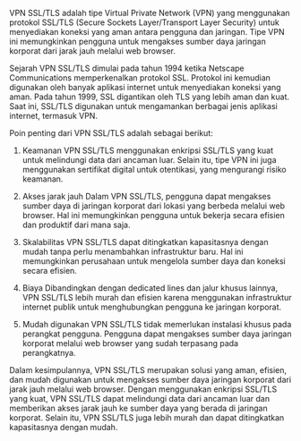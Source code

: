 VPN SSL/TLS adalah tipe Virtual Private Network (VPN) yang menggunakan protokol SSL/TLS (Secure Sockets Layer/Transport Layer Security) untuk menyediakan koneksi yang aman antara pengguna dan jaringan. Tipe VPN ini memungkinkan pengguna untuk mengakses sumber daya jaringan korporat dari jarak jauh melalui web browser.

Sejarah VPN SSL/TLS dimulai pada tahun 1994 ketika Netscape Communications memperkenalkan protokol SSL. Protokol ini kemudian digunakan oleh banyak aplikasi internet untuk menyediakan koneksi yang aman. Pada tahun 1999, SSL digantikan oleh TLS yang lebih aman dan kuat. Saat ini, SSL/TLS digunakan untuk mengamankan berbagai jenis aplikasi internet, termasuk VPN.

Poin penting dari VPN SSL/TLS adalah sebagai berikut:

1.  Keamanan VPN SSL/TLS menggunakan enkripsi SSL/TLS yang kuat untuk melindungi data dari ancaman luar. Selain itu, tipe VPN ini juga menggunakan sertifikat digital untuk otentikasi, yang mengurangi risiko keamanan.
    
2.  Akses jarak jauh Dalam VPN SSL/TLS, pengguna dapat mengakses sumber daya di jaringan korporat dari lokasi yang berbeda melalui web browser. Hal ini memungkinkan pengguna untuk bekerja secara efisien dan produktif dari mana saja.
    
3.  Skalabilitas VPN SSL/TLS dapat ditingkatkan kapasitasnya dengan mudah tanpa perlu menambahkan infrastruktur baru. Hal ini memungkinkan perusahaan untuk mengelola sumber daya dan koneksi secara efisien.
    
4.  Biaya Dibandingkan dengan dedicated lines dan jalur khusus lainnya, VPN SSL/TLS lebih murah dan efisien karena menggunakan infrastruktur internet publik untuk menghubungkan pengguna ke jaringan korporat.
    
5.  Mudah digunakan VPN SSL/TLS tidak memerlukan instalasi khusus pada perangkat pengguna. Pengguna dapat mengakses sumber daya jaringan korporat melalui web browser yang sudah terpasang pada perangkatnya.
    

Dalam kesimpulannya, VPN SSL/TLS merupakan solusi yang aman, efisien, dan mudah digunakan untuk mengakses sumber daya jaringan korporat dari jarak jauh melalui web browser. Dengan menggunakan enkripsi SSL/TLS yang kuat, VPN SSL/TLS dapat melindungi data dari ancaman luar dan memberikan akses jarak jauh ke sumber daya yang berada di jaringan korporat. Selain itu, VPN SSL/TLS juga lebih murah dan dapat ditingkatkan kapasitasnya dengan mudah.